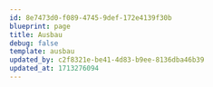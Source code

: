 ```yaml
---
id: 8e7473d0-f089-4745-9def-172e4139f30b
blueprint: page
title: Ausbau
debug: false
template: ausbau
updated_by: c2f8321e-be41-4d83-b9ee-8136dba46b39
updated_at: 1713276094
---
```

